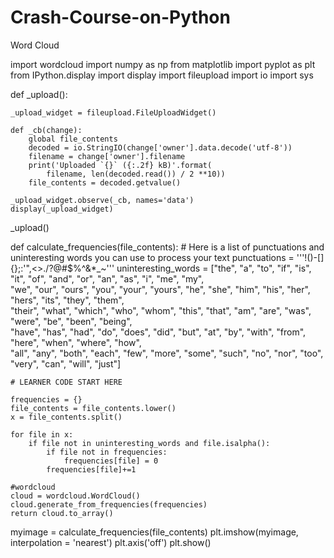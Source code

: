 # Crash-Course-on-Python
Word Cloud 


import wordcloud
import numpy as np
from matplotlib import pyplot as plt
from IPython.display import display
import fileupload
import io
import sys


def _upload():

    _upload_widget = fileupload.FileUploadWidget()

    def _cb(change):
        global file_contents
        decoded = io.StringIO(change['owner'].data.decode('utf-8'))
        filename = change['owner'].filename
        print('Uploaded `{}` ({:.2f} kB)'.format(
            filename, len(decoded.read()) / 2 **10))
        file_contents = decoded.getvalue()

    _upload_widget.observe(_cb, names='data')
    display(_upload_widget)

_upload()


def calculate_frequencies(file_contents):
    # Here is a list of punctuations and uninteresting words you can use to process your text
    punctuations = '''!()-[]{};:'"\,<>./?@#$%^&*_~'''
    uninteresting_words = ["the", "a", "to", "if", "is", "it", "of", "and", "or", "an", "as", "i", "me", "my", \
    "we", "our", "ours", "you", "your", "yours", "he", "she", "him", "his", "her", "hers", "its", "they", "them", \
    "their", "what", "which", "who", "whom", "this", "that", "am", "are", "was", "were", "be", "been", "being", \
    "have", "has", "had", "do", "does", "did", "but", "at", "by", "with", "from", "here", "when", "where", "how", \
    "all", "any", "both", "each", "few", "more", "some", "such", "no", "nor", "too", "very", "can", "will", "just"]
    
    # LEARNER CODE START HERE
    
    frequencies = {}
    file_contents = file_contents.lower()
    x = file_contents.split()

    for file in x:
        if file not in uninteresting_words and file.isalpha():
            if file not in frequencies:
                frequencies[file] = 0
            frequencies[file]+=1
    
    #wordcloud
    cloud = wordcloud.WordCloud()
    cloud.generate_from_frequencies(frequencies)
    return cloud.to_array()
    
  
myimage = calculate_frequencies(file_contents)
plt.imshow(myimage, interpolation = 'nearest')
plt.axis('off')
plt.show()  
    
    

